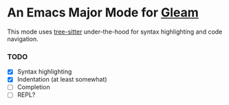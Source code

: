 An Emacs Major Mode for [Gleam]
===============================

This mode uses [tree-sitter] under-the-hood for syntax highlighting and code
navigation.

### TODO

- [x] Syntax highlighting
- [x] Indentation (at least somewhat)
- [ ] Completion
- [ ] REPL?

[Gleam]: https://gleam.run
[tree-sitter]: https://github.com/tree-sitter/tree-sitter
